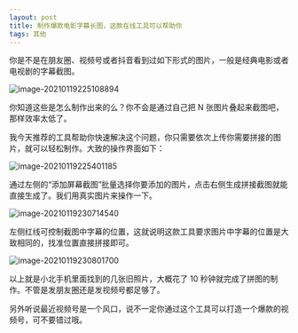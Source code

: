 ```yaml
---
layout: post
title: 制作爆款电影字幕长图，这款在线工具可以帮助你
tags: 其他
---
```


你是不是在朋友圈、视频号或者抖音看到过如下形式的图片，一般是经典电影或者电视剧的字幕截图。

![image-20210119225108894](https://raw.githubusercontent.com/ZhuPeng/pic/master/images/compress_image-20210119225108894.png)

你知道这些是怎么制作出来的么？你不会是通过自己把 N 张图片叠起来截图吧，那样效率太低了。

我今天推荐的工具帮助你快速解决这个问题，你只需要依次上传你需要拼接的图片，就可以轻松制作。大致的操作界面如下：

![image-20210119225401185](https://raw.githubusercontent.com/ZhuPeng/pic/master/images/compress_image-20210119225356984.png)

通过左侧的“添加屏幕截图”批量选择你要添加的图片，点击右侧生成拼接截图就能直接生成了。我们用真实图片来操作一下。

![image-20210119230714540](https://raw.githubusercontent.com/ZhuPeng/pic/master/images/compress_image-20210119230714540.png)

左侧红线可控制截图中字幕的位置，这就说明这款工具要求图片中字幕的位置是大致相同的，找准位置直接拼接即可。

![image-20210119230801700](https://raw.githubusercontent.com/ZhuPeng/pic/master/images/compress_image-20210119230801700.png)

以上就是小北手机里面找到的几张旧照片，大概花了 10 秒钟就完成了拼图的制作。不管是发朋友圈还是发视频号都足够了。

另外听说最近视频号是一个风口，说不一定你通过这个工具可以打造一个爆款的视频号，可不要错过哦。